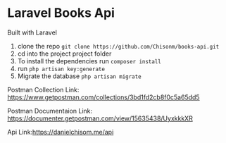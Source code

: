 # Laravel Books Api
Built with Laravel 


1. clone the repo `git clone https://github.com/Chisonm/books-api.git`
2. cd into the project project folder
3. To install the dependencies run `composer install`
4. run `php artisan key:generate`
5. Migrate the database `php artisan migrate`


Postman Collection Link: https://www.getpostman.com/collections/3bd1fd2cb8f0c5a65dd5

Postman Documentaion Link: https://documenter.getpostman.com/view/15635438/UyxkkkXR

Api Link:https://danielchisom.me/api
